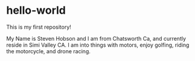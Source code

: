 # hello-world
This is my first repository!

My Name is Steven Hobson and I am from Chatsworth Ca, and currently reside in Simi Valley CA. I am into things with motors, enjoy golfing, riding the motorcycle, and drone racing.

